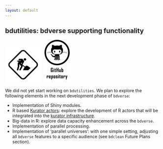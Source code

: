 ```yaml
---
layout: default
---
```

## bdutilities: bdverse supporting functionality

<img src="assets/images/under_construction.png" alt="bdutilities is under construction" title= "bdutilities is under construction" width="120"/>
<a href="https://github.com/bd-R/bdutilities" target="_blank"><img src="assets/images/github_repo.png" alt="bdutilities GitHub repository" title= "Open bdutilities repository" width="90"/></a>
   


We did not yet start working on `bdutilities`. We plan to explore the following elements in the next development phase of `bdverse`:

* Implementation of Shiny modules.
* R based <a href="https://wiki.datakurator.org/wiki/Developer_Documentation" target="_blank">Kurator actors</a>: explore the development of R actors that will be integrated into the <a href="https://wiki.datakurator.org/wiki/" target="_blank">kurator infrastructure</a>.
* Big-data in R: explore data capacity enhancement across the `bdverse`.
* Implementation of parallel processing.
* Implementation of ‘parallel universes’: with one simple setting, adjusting all `bdverse` features to a specific audience (see `bdclean` Future Plans section).







